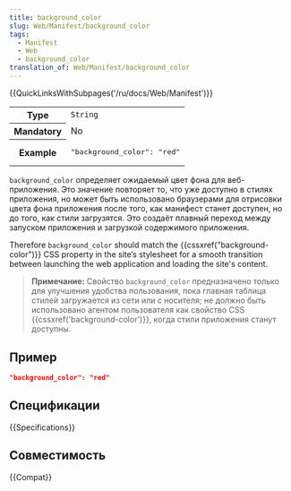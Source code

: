 ```yaml
---
title: background_color
slug: Web/Manifest/background_color
tags:
  - Manifest
  - Web
  - background_color
translation_of: Web/Manifest/background_color
---
```


{{QuickLinksWithSubpages('/ru/docs/Web/Manifest')}}

<table class="properties">
  <tbody>
    <tr>
      <th scope="row">Type</th>
      <td><code>String</code></td>
    </tr>
    <tr>
      <th scope="row">Mandatory</th>
      <td>No</td>
    </tr>
    <tr>
      <th scope="row">Example</th>
      <td>
        <pre class="brush: json no-line-numbers">"background_color": "red"</pre>
      </td>
    </tr>
  </tbody>
</table>

`background_color` определяет ожидаемый цвет фона для веб-приложения. Это значение повторяет то, что уже доступно в стилях приложения, но может быть использовано браузерами для отрисовки цвета фона приложения после того, как манифест станет доступен, но до того, как стили загрузятся. Это создаёт плавный переход между запуском приложения и загрузкой содержимого приложения.

Therefore `background_color` should match the {{cssxref("background-color")}} CSS property in the site’s stylesheet for a smooth transition between launching the web application and loading the site's content.

> **Примечание:** Свойство `background_color` предназначено только для улучшения удобства пользования, пока главная таблица стилей загружается из сети или с носителя; не должно быть использовано агентом пользователя как свойство CSS {{cssxref('background-color')}}, когда стили приложения станут доступны.

## Пример

```json
"background_color": "red"
```

## Спецификации

{{Specifications}}

## Совместимость

{{Compat}}
